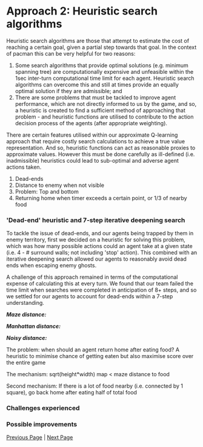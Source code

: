 # Approach 2: Heuristic search algorithms

Heuristic search algorithms are those that attempt to estimate the cost of reaching a certain goal, given a partial step towards that goal. In the context of pacman this can be very helpful for two reasons:
1. Some search algorithms that provide optimal solutions (e.g. minimum spanning tree) are computationally expensive and unfeasible within the 1sec inter-turn computational time limit for each agent. Heuristic search algorithms can overcome this and still at times provide an equally optimal solution if they are admissible; and
2. There are some problems that must be tackled to improve agent performance, which are not directly informed to us by the game, and so, a heuristic is created to find a sufficient method of approaching that problem - and heuristic functions are utilised to contribute to the action decision process of the agents (after appropriate weighting).

There are certain features utilised within our approximate Q-learning approach that require costly search calculations to achieve a true value representation. And so, heuristic functions can act as reasonable proxies to approximate values. However this must be done carefully as ill-defined (i.e. inadmissible) heuristics could lead to sub-optimal and adverse agent actions taken.

1. Dead-ends
2. Distance to enemy when not visible
3. Problem:
Top and bottom 
5. Returning home when timer exceeds a certain point, or 1/3 of nearby food

### 'Dead-end' heuristic and 7-step iterative deepening search

To tackle the issue of dead-ends, and our agents being trapped by them in enemy territory, first we decided on a heuristic for solving this problem, which was how many possible actions could an agent take at a given state (i.e. 4 - # surround walls; not including 'stop' action). This combined with an iterative deepening search allowed our agents to reasonably avoid dead ends when escaping enemy ghosts.

A challenge of this approach remained in terms of the computational expense of calculating this at every turn. We found that our team failed the time limit when searches were completed in anticipation of 8+ steps, and so we settled for our agents to account for dead-ends within a 7-step understanding.

***Maze distance:*** 

***Manhattan distance:***

***Noisy distance:***

The problem: when should an agent return home after eating food? A heuristic to minimise chance of getting eaten but also maximise score over the entire game

The mechanism: sqrt(height*width) map < maze distance to food 

Second mechanism: If there is a lot of food nearby (i.e. connected by 1 square), go back home after eating half of total food

### Challenges experienced


### Possible improvements  



[Previous Page](/2_1_approach) | [Next Page](/2_3_approach)
